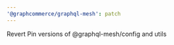 ```yaml
---
'@graphcommerce/graphql-mesh': patch
---
```


Revert Pin versions of @graphql-mesh/config and utils
